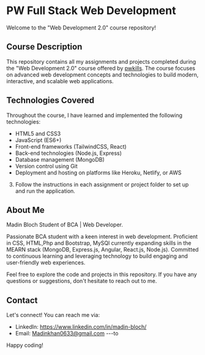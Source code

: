 # PW Full Stack Web Development 

Welcome to the "Web Development 2.0" course repository!

## Course Description

This repository contains all my assignments and projects completed during the "Web Development 2.0" course offered by [pwkills](https://www.pwskills.com). The course focuses on advanced web development concepts and technologies to build modern, interactive, and scalable web applications.

## Technologies Covered

Throughout the course, I have learned and implemented the following technologies:

- HTML5 and CSS3
- JavaScript (ES6+)
- Front-end frameworks (TailwindCSS, React)
- Back-end technologies (Node.js, Express)
- Database management (MongoDB)
- Version control using Git
- Deployment and hosting on platforms like Heroku, Netlify, or AWS


3. Follow the instructions in each assignment or project folder to set up and run the application.

## About Me

Madin Bloch
Student of BCA | Web Developer.

Passionate BCA student with a keen interest in web development. Proficient in CSS, HTML,Php and Bootstrap, MySQl currently expanding skills in the MEARN stack (MongoDB, Express.js, Angular, React.js, Node.js). Committed to continuous learning and leveraging technology to build engaging and user-friendly web experiences.

Feel free to explore the code and projects in this repository. If you have any questions or suggestions, don't hesitate to reach out to me.

## Contact

Let's connect! You can reach me via:

- LinkedIn: https://www.linkedin.com/in/madin-bloch/
- Email: Madinkhan0633@gmail.com
---to

Happy coding!


